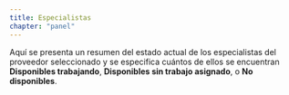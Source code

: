 ```yaml
---
title: Especialistas
chapter: "panel"
---
```


Aquí se presenta un resumen del estado actual de los especialistas del proveedor seleccionado y se especifica cuántos de ellos se encuentran **Disponibles trabajando**, **Disponibles sin trabajo asignado**, o **No disponibles**.
